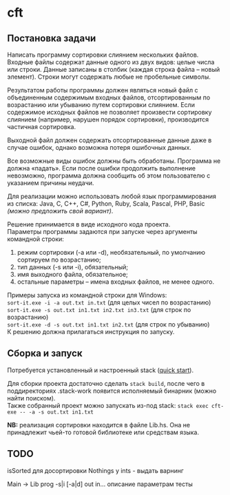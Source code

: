 # cft

## Постановка задачи

Написать программу сортировки слиянием нескольких файлов.  
Входные файлы содержат данные одного из двух видов: целые числа или строки. Данные записаны в столбик (каждая строка файла – новый элемент). Строки могут содержать любые не пробельные символы.

Результатом работы программы должен являться новый файл с объединенным содержимым входных файлов, отсортированным по возрастанию или убыванию путем сортировки слиянием. Если содержимое исходных файлов не позволяет произвести сортировку слиянием (например, нарушен порядок сортировки), производится частичная сортировка.  

Выходной файл должен содержать отсортированные данные даже в случае ошибок, однако возможна потеря ошибочных данных.

Все возможные виды ошибок должны быть обработаны. Программа не должна «падать». Если после ошибки продолжить выполнение невозможно, программа должна сообщить об этом пользователю с указанием причины неудачи. 

Для реализации можно использовать любой язык программирования из списка: Java, C, C++, C#, Python, Ruby, Scala, Pascal, PHP, Basic *(можно предложить свой вариант)*.


Решение принимается в виде исходного кода проекта.  
Параметры программы задаются при запуске через аргументы командной строки:  
1. режим сортировки (-a или -d), необязательный, по умолчанию сортируем по возрастанию;  
2. тип данных (-s или -i), обязательный;  
3. имя выходного файла, обязательное;
4. остальные параметры – имена входных файлов, не менее одного.

Примеры запуска из командной строки для Windows:  
`sort-it.exe -i -a out.txt in.txt` (для целых чисел по возрастанию)  
`sort-it.exe -s out.txt in1.txt in2.txt in3.txt` (для строк по возрастанию)  
`sort-it.exe -d -s out.txt in1.txt in2.txt` (для строк по убыванию)  
К решению должна прилагаться инструкция по запуску.  

## Сборка и запуск
Потребуется установленный и настроенный stack ([quick start](https://docs.haskellstack.org/en/stable/README/)).  

Для сборки проекта достаточно сделать `stack build`, после чего в поддиректориях .stack-work появится исполняемый бинарник (можно найти поиском).  
Также собранный проект можно запускать из-под stack: `stack exec cft-exe -- -a -s out.txt in1.txt`  

**NB:** реализация сортировки находится в файле Lib.hs. Она не принадлежит чьей-то готовой библиотеке или средствам языка.

## TODO 
isSorted для досортировки
Nothings у ints - выдать варнинг

Main → Lib
prog -s|i [-a|d] out in...
описание параметрам
тесты